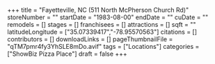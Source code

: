 +++
title = "Fayetteville, NC (511 North McPherson Church Rd)"
storeNumber = ""
startDate = "1983-08-00"
endDate = ""
cuDate = ""
remodels = []
stages = []
franchisees = []
attractions = []
sqft = ""
latitudeLongitude = ["35.07339417","-78.95570563"]
citations = []
contributors = []
downloadLinks = []
pageThumbnailFile = "qTM7pmr4fy3YhSLE8mDo.avif"
tags = ["Locations"]
categories = ["ShowBiz Pizza Place"]
draft = false
+++
